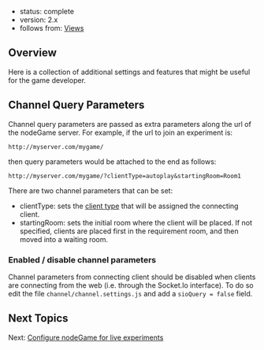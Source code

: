 - status: complete
- version: 2.x
- follows from: [Views](Views-v2)

## Overview

Here is a collection of additional settings and features that might be
useful for the game developer.

## Channel Query Parameters

Channel query parameters are passed as extra parameters along the url
of the nodeGame server. For example, if the url to join an experiment
is:

`http://myserver.com/mygame/`

then query parameters would be attached to the end as follows:

`http://myserver.com/mygame/?clientType=autoplay&startingRoom=Room1`

There are two channel parameters that can be set:

* clientType: sets the [client type](Client-Types-v2) that will be
  assigned the connecting client.
* startingRoom: sets the initial room where the client will be
  placed. If not specified, clients are placed first in the
  requirement room, and then moved into a waiting room.

### Enabled / disable channel parameters

Channel parameters from connecting client should be disabled when
clients are connecting from the web (i.e. through the Socket.Io
interface). To do so edit the file `channel/channel.settings.js` and
add a `sioQuery = false` field.


## Next Topics

Next: [Configure nodeGame for live experiments](Go-Live-v2)

